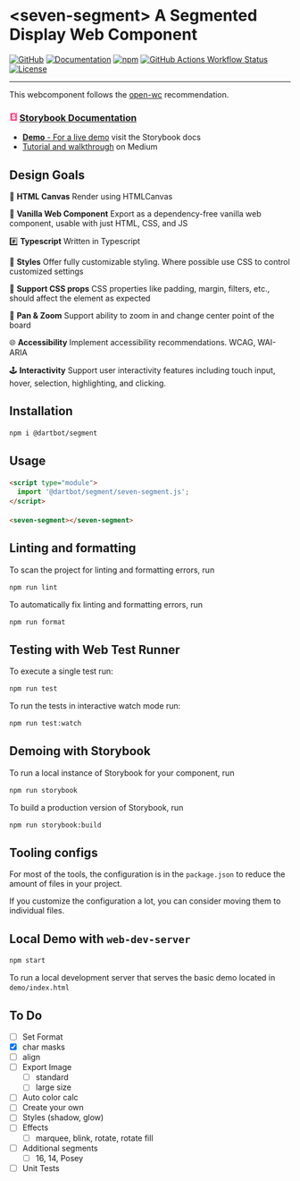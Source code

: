 <h1>&lt;seven-segment&gt; A Segmented Display Web Component</h1>
<!--
![Dartboards rendered with different styles](https://raw.githubusercontent.com/dartbotapp/segment/refs/heads/main/storybook-public/board_themes.JPG) -->

<div>
  <a href="https://github.com/dartbotapp/segment" rel="noopener noreferrer" target="_blank"><img src="https://img.shields.io/badge/GitHub-Code-232323.svg?style=flat&amp;logo=github&amp;logoColor=white" alt="GitHub" /></a>
  <a href="https://docs.dartbot.com/segment" rel="noopener noreferrer" target="_blank"><img src="https://img.shields.io/badge/Docs-Website-232323.svg?style=flat" alt="Documentation" /></a>
  <a href="https://www.npmjs.com/package/@dartbot/segment" rel="noopener noreferrer" target="_blank"><img src="https://img.shields.io/npm/dw/@dartbot/segment?label=npm&amp;style=flat" alt="npm" /></a>
  <a href="https://github.com/dartbotapp/segment/actions/workflows/publish.yml" rel="noopener noreferrer" target="_blank"><img src="https://img.shields.io/github/actions/workflow/status/dartbotapp/segment/publish.yml" alt="GitHub Actions Workflow Status" /></a>
  <a href="https://github.com/dartbotapp/segment/blob/main/LICENSE" rel="noopener noreferrer" target="_blank"><img src="https://img.shields.io/badge/license-MIT-232323.svg?style=flat" alt="License" /></a>
</div>

---

This webcomponent follows the [open-wc](https://github.com/open-wc/open-wc) recommendation.

<h3><a href="https://docs.dartbot.com/segment"><img style="width:.9em;margin-right:.2em" src="https://raw.githubusercontent.com/dartbotapp/segment/refs/heads/main/storybook-public/storybook.svg">Storybook Documentation</</a></h3>

- **Demo** - For a <a href="https://docs.darbot.com">live demo</a> visit the Storybook docs</a>
- <a href="https://medium.com/p/0fee96256bf4">Tutorial and walkthrough</a> on Medium

## Design Goals

🎨 **HTML Canvas** Render using HTMLCanvas

🍦 **Vanilla Web Component** Export as a dependency-free vanilla web component, usable with just HTML, CSS, and JS

#️⃣ **Typescript** Written in Typescript

🌈 **Styles** Offer fully customizable styling. Where possible use CSS to control customized settings

🧾 **Support CSS props** CSS properties like padding, margin, filters, etc., should affect the element as expected

🔎 **Pan & Zoom** Support ability to zoom in and change center point of the board

🌐 **Accessibility** Implement accessibility recommendations. WCAG, WAI-ARIA

🕹️ **Interactivity** Support user interactivity features including touch input, hover, selection, highlighting, and clicking.

## Installation

```bash
npm i @dartbot/segment
```

## Usage

```html
<script type="module">
  import '@dartbot/segment/seven-segment.js';
</script>

<seven-segment></seven-segment>
```

## Linting and formatting

To scan the project for linting and formatting errors, run

```bash
npm run lint
```

To automatically fix linting and formatting errors, run

```bash
npm run format
```

## Testing with Web Test Runner

To execute a single test run:

```bash
npm run test
```

To run the tests in interactive watch mode run:

```bash
npm run test:watch
```

## Demoing with Storybook

To run a local instance of Storybook for your component, run

```bash
npm run storybook
```

To build a production version of Storybook, run

```bash
npm run storybook:build
```


## Tooling configs

For most of the tools, the configuration is in the `package.json` to reduce the amount of files in your project.

If you customize the configuration a lot, you can consider moving them to individual files.

## Local Demo with `web-dev-server`

```bash
npm start
```

To run a local development server that serves the basic demo located in `demo/index.html`

## To Do
- [ ] Set Format
 - [x] char masks
 - [ ] align
- [ ] Export Image
  - [ ] standard
  - [ ] large size
- [ ] Auto color calc
- [ ] Create your own
- [ ] Styles (shadow, glow)
- [ ] Effects
  - [ ] marquee, blink, rotate, rotate fill
- [ ] Additional segments
  - [ ] 16, 14, Posey
- [ ] Unit Tests
